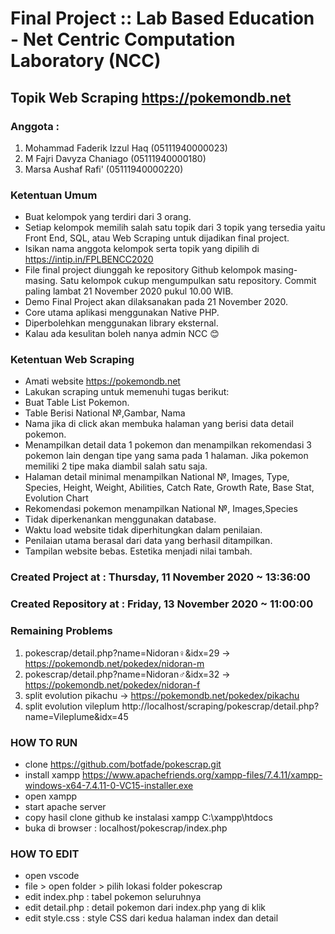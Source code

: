 # Final Project :: Lab Based Education - Net Centric Computation Laboratory (NCC)

##  Topik Web Scraping https://pokemondb.net

### Anggota :
1. Mohammad Faderik Izzul Haq     (05111940000023)
2. M Fajri Davyza Chaniago        (05111940000180)
3. Marsa Aushaf Rafi'             (05111940000220)

### Ketentuan Umum
- Buat kelompok yang terdiri dari 3 orang.
- Setiap kelompok memilih salah satu topik dari 3 topik yang tersedia yaitu Front End, SQL, atau Web Scraping untuk dijadikan final project.
- Isikan nama anggota kelompok serta topik yang dipilih di https://intip.in/FPLBENCC2020 
- File final project diunggah ke repository Github kelompok masing-masing. Satu kelompok cukup mengumpulkan satu repository. Commit paling lambat 21 November 2020 pukul 10.00 WIB.
- Demo Final Project akan dilaksanakan pada 21 November 2020.
- Core utama aplikasi menggunakan Native PHP.
- Diperbolehkan menggunakan library eksternal.
- Kalau ada kesulitan boleh nanya admin NCC 😊 

### Ketentuan Web Scraping
- Amati website https://pokemondb.net 
- Lakukan scraping untuk memenuhi tugas berikut:
- Buat Table List Pokemon.
- Table Berisi National №,Gambar, Nama
- Nama jika di click akan membuka halaman yang berisi data detail pokemon.
- Menampilkan detail data 1 pokemon dan menampilkan rekomendasi 3 pokemon lain dengan tipe yang sama pada 1 halaman. Jika pokemon memiliki 2 tipe maka diambil salah satu saja.
- Halaman detail minimal menampilkan National №, Images, Type, Species, Height, Weight, Abilities, Catch Rate, Growth Rate, Base Stat, Evolution Chart
- Rekomendasi pokemon menampilkan National №, Images,Species
- Tidak diperkenankan menggunakan database.
- Waktu load website tidak diperhitungkan dalam penilaian.	
- Penilaian utama berasal dari data yang berhasil ditampilkan.
- Tampilan website bebas. Estetika menjadi nilai tambah.

### Created Project at : Thursday, 11 November 2020 ~ 13:36:00
### Created Repository at : Friday, 13 November 2020 ~ 11:00:00

### Remaining Problems
1. pokescrap/detail.php?name=Nidoran♀&idx=29 -> https://pokemondb.net/pokedex/nidoran-m
2. pokescrap/detail.php?name=Nidoran♂&idx=32 -> https://pokemondb.net/pokedex/nidoran-f
3. split evolution pikachu -> https://pokemondb.net/pokedex/pikachu
4. split evolution vileplum http://localhost/scraping/pokescrap/detail.php?name=Vileplume&idx=45

### HOW TO RUN
- clone https://github.com/botfade/pokescrap.git
- install xampp https://www.apachefriends.org/xampp-files/7.4.11/xampp-windows-x64-7.4.11-0-VC15-installer.exe
- open xampp
- start apache server
- copy hasil clone github ke instalasi xampp C:\xampp\htdocs
- buka di browser : localhost/pokescrap/index.php

### HOW TO EDIT
- open vscode
- file > open folder > pilih lokasi folder pokescrap
- edit index.php : tabel pokemon seluruhnya
- edit detail.php : detail pokemon dari index.php yang di klik
- edit style.css : style CSS dari kedua halaman index dan detail

